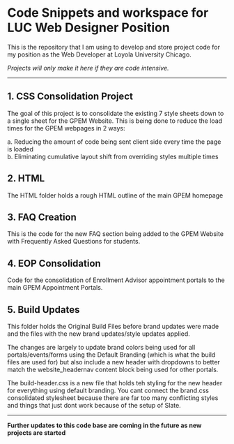 # Code Snippets and workspace for LUC Web Designer Position
This is the repository that I am using to develop and store project code for my position as the Web Developer at Loyola University Chicago.

*Projects will only make it here if they are code intensive.*

---

## 1. CSS Consolidation Project

The goal of this project is to consolidate the existing 7 style sheets down to a single sheet for the GPEM Website. This is being done to reduce the load times for the GPEM webpages in 2 ways: 

  a. Reducing the amount of code being sent client side every time the page is loaded  
  b. Eliminating cumulative layout shift from overriding styles multiple times  

## 2. HTML 

The HTML folder holds a rough HTML outline of the main GPEM homepage

## 3. FAQ Creation

This is the code for the new FAQ section being added to the GPEM Website with Frequently Asked Questions for students.

## 4. EOP Consolidation 

Code for the consolidation of Enrollment Advisor appointment portals to the main GPEM Appointment Portals. 

## 5. Build Updates

This folder holds the Original Build Files before brand updates were made and the files with the new brand updates/style updates applied. 

The changes are largely to update brand colors being used for all portals/events/forms using the Default Branding (which is what the build files are used for) but also include a new header with dropdowns to better match the website_headernav content block being used for other portals. 

The build-header.css is a new file that holds teh styling for the new header for everything using default branding. You cant connect the brand.css consolidated stylesheet because there are far too many conflicting styles and things that just dont work because of the setup of Slate. 

---

**Further updates to this code base are coming in the future as new projects are started**
